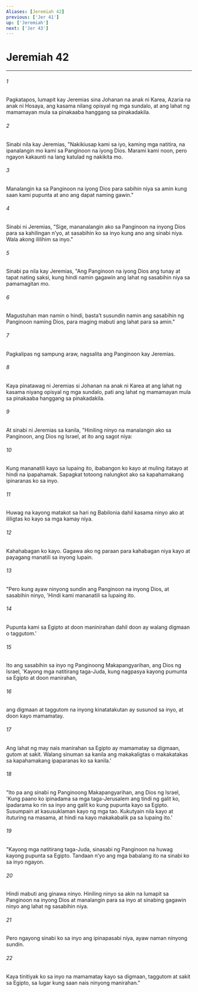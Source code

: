 ```yaml
---
Aliases: [Jeremiah 42]
previous: ['Jer 41']
up: ['Jeremiah']
next: ['Jer 43']
---
```

# Jeremiah 42

***

###### 1
Pagkatapos, lumapit kay Jeremias sina Johanan na anak ni Karea, Azaria na anak ni Hosaya, ang kasama nilang opisyal ng mga sundalo, at ang lahat ng mamamayan mula sa pinakaaba hanggang sa pinakadakila. 

###### 2
Sinabi nila kay Jeremias, "Nakikiusap kami sa iyo, kaming mga natitira, na ipanalangin mo kami sa Panginoon na iyong Dios. Marami kami noon, pero ngayon kakaunti na lang katulad ng nakikita mo. 

###### 3
Manalangin ka sa Panginoon na iyong Dios para sabihin niya sa amin kung saan kami pupunta at ano ang dapat naming gawin." 

###### 4
Sinabi ni Jeremias, "Sige, mananalangin ako sa Panginoon na inyong Dios para sa kahilingan nʼyo, at sasabihin ko sa inyo kung ano ang sinabi niya. Wala akong ililihim sa inyo." 

###### 5
Sinabi pa nila kay Jeremias, "Ang Panginoon na iyong Dios ang tunay at tapat nating saksi, kung hindi namin gagawin ang lahat ng sasabihin niya sa pamamagitan mo. 

###### 6
Magustuhan man namin o hindi, bastaʼt susundin namin ang sasabihin ng Panginoon naming Dios, para maging mabuti ang lahat para sa amin." 

###### 7
Pagkalipas ng sampung araw, nagsalita ang Panginoon kay Jeremias. 

###### 8
Kaya pinatawag ni Jeremias si Johanan na anak ni Karea at ang lahat ng kasama niyang opisyal ng mga sundalo, pati ang lahat ng mamamayan mula sa pinakaaba hanggang sa pinakadakila. 

###### 9
At sinabi ni Jeremias sa kanila, "Hiniling ninyo na manalangin ako sa Panginoon, ang Dios ng Israel, at ito ang sagot niya: 

###### 10
Kung mananatili kayo sa lupaing ito, ibabangon ko kayo at muling itatayo at hindi na ipapahamak. Sapagkat totoong nalungkot ako sa kapahamakang ipinaranas ko sa inyo. 

###### 11
Huwag na kayong matakot sa hari ng Babilonia dahil kasama ninyo ako at ililigtas ko kayo sa mga kamay niya. 

###### 12
Kahahabagan ko kayo. Gagawa ako ng paraan para kahabagan niya kayo at payagang manatili sa inyong lupain. 

###### 13
"Pero kung ayaw ninyong sundin ang Panginoon na inyong Dios, at sasabihin ninyo, 'Hindi kami mananatili sa lupaing ito. 

###### 14
Pupunta kami sa Egipto at doon maninirahan dahil doon ay walang digmaan o taggutom.' 

###### 15
Ito ang sasabihin sa inyo ng Panginoong Makapangyarihan, ang Dios ng Israel, 'Kayong mga natitirang taga-Juda, kung nagpasya kayong pumunta sa Egipto at doon manirahan, 

###### 16
ang digmaan at taggutom na inyong kinatatakutan ay susunod sa inyo, at doon kayo mamamatay. 

###### 17
Ang lahat ng may nais manirahan sa Egipto ay mamamatay sa digmaan, gutom at sakit. Walang sinuman sa kanila ang makakaligtas o makakatakas sa kapahamakang ipaparanas ko sa kanila.' 

###### 18
"Ito pa ang sinabi ng Panginoong Makapangyarihan, ang Dios ng Israel, 'Kung paano ko ipinadama sa mga taga-Jerusalem ang tindi ng galit ko, ipadarama ko rin sa inyo ang galit ko kung pupunta kayo sa Egipto. Susumpain at kasusuklaman kayo ng mga tao. Kukutyain nila kayo at ituturing na masama, at hindi na kayo makakabalik pa sa lupaing ito.' 

###### 19
"Kayong mga natitirang taga-Juda, sinasabi ng Panginoon na huwag kayong pupunta sa Egipto. Tandaan nʼyo ang mga babalang ito na sinabi ko sa inyo ngayon. 

###### 20
Hindi mabuti ang ginawa ninyo. Hiniling ninyo sa akin na lumapit sa Panginoon na inyong Dios at manalangin para sa inyo at sinabing gagawin ninyo ang lahat ng sasabihin niya. 

###### 21
Pero ngayong sinabi ko sa inyo ang ipinapasabi niya, ayaw naman ninyong sundin. 

###### 22
Kaya tinitiyak ko sa inyo na mamamatay kayo sa digmaan, taggutom at sakit sa Egipto, sa lugar kung saan nais ninyong manirahan."
